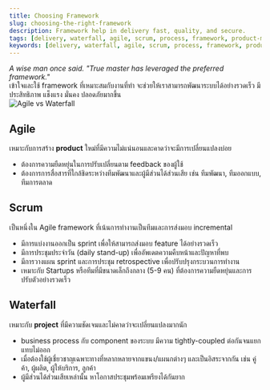 ```yaml
---
title: Choosing Framework
slug: choosing-the-right-framework
description: Framework help in delivery fast, quality, and secure.
tags: [delivery, waterfall, agile, scrum, process, framework, product-management, project-management]
keywords: [delivery, waterfall, agile, scrum, process, framework, product-management, project-management]
---
```

_A wise man once said. "True master has leveraged the preferred framework."_  
เข้าใจและใช้ framework ที่เหมาะสมกับงานที่ทำ จะช่วยให้เราสามารถพัฒนาระบบได้อย่างรวดเร็ว มีประสิทธิภาพ แช็งแรง มั่นคง ปลอดภัยมากขึ้น  
![Agile vs Waterfall](https://pub-44a464d4394a43d6834ffdc08038cb38.r2.dev/docs/agile-scrum-cmmi.png)
## Agile
เหมาะกับการสร้าง **product** ใหม่ที่มีความไม่แน่นอนและคาดว่าจะมีการเปลี่ยนแปลงบ่อย
- ต้องการความยืดหยุ่นในการปรับเปลี่ยนตาม feedback ของผู้ใช้
- ต้องการการสื่อสารที่ใกล้ชิดระหว่างทีมพัฒนาและผู้มีส่วนได้ส่วนเสีย เช่น ทีมพัฒนา, ทีมออกแบบ, ทีมการตลาด  
## Scrum
เป็นหนึ่งใน Agile framework ที่เน้นการทำงานเป็นทีมและการส่งมอบ incremental
- มีการแบ่งงานออกเป็น sprint เพื่อให้สามารถส่งมอบ feature ได้อย่างรวดเร็ว
- มีการประชุมประจำวัน (daily stand-up) เพื่ออัพเดตความคืบหน้าและปัญหาที่พบ
- มีการวางแผน sprint และการประชุม retrospective เพื่อปรับปรุงกระบวนการทำงาน    
- เหมาะกับ Startups หรือทีมที่มีขนาดเล็กถึงกลาง (5-9 คน) ที่ต้องการความยืดหยุ่นและการปรับตัวอย่างรวดเร็ว  
## Waterfall 
เหมาะกับ **project** ที่มีความชัดเจนและไม่คาดว่าจะเปลี่ยนแปลงมากนัก  
- business process กับ component ของระบบ มีความ tightly-coupled ต่อกันจนแยกแทบไม่ออก  
- เมื่อต้องใช้ผู้เชี่ยวชาญเฉพาะทางที่หลากหลายจากแขนง/แผนกต่างๆ และเป็นอิสระจากกัน เช่น คู่ค้า, ผู้ผลิต, ผู้ให้บริการ, ลูกค้า  
- ผู้มีส่วนได้ส่วนเสียเหล่านั้น หาโอกาสประชุมพร้อมเพรียงได้กันยาก